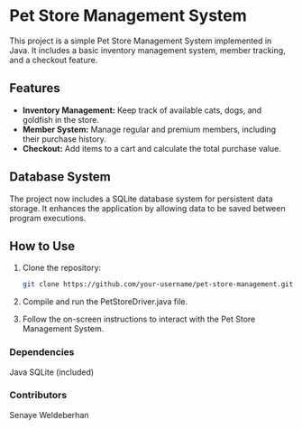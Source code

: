 # Pet Store Management System

This project is a simple Pet Store Management System implemented in Java. It includes a basic inventory management system, member tracking, and a checkout feature.

## Features

- **Inventory Management:** Keep track of available cats, dogs, and goldfish in the store.
- **Member System:** Manage regular and premium members, including their purchase history.
- **Checkout:** Add items to a cart and calculate the total purchase value.

## Database System

The project now includes a SQLite database system for persistent data storage. It enhances the application by allowing data to be saved between program executions.

## How to Use

1. Clone the repository:

   ```bash
   git clone https://github.com/your-username/pet-store-management.git

1. Compile and run the PetStoreDriver.java file.
2. Follow the on-screen instructions to interact with the Pet Store Management System.

### Dependencies
Java
SQLite (included)

### Contributors
Senaye Weldeberhan 




